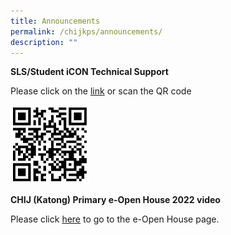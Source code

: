 ```yaml
---
title: Announcements
permalink: /chijkps/announcements/
description: ""
---
```

**SLS/Student iCON Technical Support**

Please click on the [link](https://form.gov.sg/#!/5ff1c39f404a380012f84102) or scan the QR code

  <img src="/images/qrcode_sls.jpeg"  
     style="width:25%">

**CHIJ (Katong) Primary e-Open House 2022 video**

Please click [here](https://staging.dv22qe1j6nsk1.amplifyapp.com/useful-links/e-open-house) to go to the e-Open House page.  

